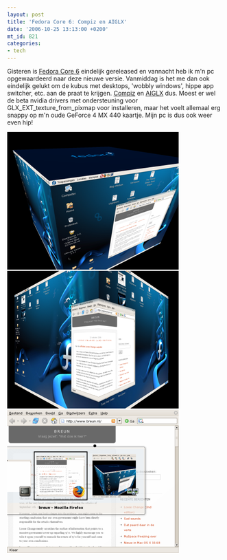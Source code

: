 ```yaml
---
layout: post
title: 'Fedora Core 6: Compiz en AIGLX'
date: '2006-10-25 13:13:00 +0200'
mt_id: 821
categories:
- tech
---
```

Gisteren is <a href="http://torrent.fedoraproject.org/">Fedora Core 6</a> eindelijk gereleased en vannacht heb ik m'n pc opgewaardeerd naar deze nieuwe versie. Vanmiddag is het me dan ook eindelijk gelukt om de kubus met desktops, 'wobbly windows', hippe app switcher, etc. aan de praat te krijgen. <a href="http://en.wikipedia.org/wiki/Compiz">Compiz</a> en <a href="http://en.wikipedia.org/wiki/AIGLX">AIGLX</a> dus. Moest er wel de beta nvidia drivers met ondersteuning voor GLX_EXT_texture_from_pixmap voor installeren, maar het voelt allemaal erg snappy op m'n oude GeForce 4 MX 440 kaartje. Mijn pc is dus ook weer even hip!

<img src="/images/Compiz1.png" width="400" height="320" alt="Kubus" />

<img src="/images/Compiz2.png" width="400" height="320" alt="Op het randje" />

<img src="/images/Compiz3.png" width="400" height="333" alt="Alt-Tab" />
